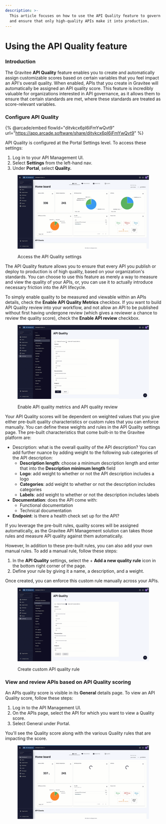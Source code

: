 ```yaml
---
description: >-
  This article focuses on how to use the API Quality feature to govern your APIs
  and ensure that only high-quality APIs make it into production.
---
```


# Using the API Quality feature

### Introduction

The Gravitee **API Quality** feature enables you to create and automatically assign customizable scores based on certain variables that you feel impact an API's overall quality. When enabled, APIs that you create in Gravitee will automatically be assigned an API quality score. This feature is incredibly valuable for organizations interested in API governance, as it allows them to ensure that certain standards are met, where these standards are treated as score-relevant variables.

### Configure API Quality

{% @arcade/embed flowId="ditvkcx6pI6iFmYwQvt9" url="https://app.arcade.software/share/ditvkcx6pI6iFmYwQvt9" %}

API Quality is configured at the Portal Settings level. To access these settings:

1. Log in to your API Management UI.
2. Select **Settings** from the left-hand nav.
3. Under **Portal**, select **Quality.**

<figure><img src="../../.gitbook/assets/Access API Quality settings.gif" alt=""><figcaption><p>Access the API Quality settings</p></figcaption></figure>

The API Quality feature allows you to ensure that every API you publish or deploy to production is of high quality, based on your organization's standards. You can choose to use this feature as merely a way to measure and view the quality of your APIs, or, you can use it to actually introduce necessary friction into the API lifecycle.&#x20;

To simply enable quality to be measured and viewable within an APIs details, check the **Enable API Quality Metrics** checkbox. If you want to build API Quality review into your workflow, and not allow an API to be published without first having undergone review (which gives a reviewer a chance to review the quality score), check the **Enable API review** checkbox.

<figure><img src="../../.gitbook/assets/Enabnle API Quality.gif" alt=""><figcaption><p>Enable API quality metrics and API quality review</p></figcaption></figure>

Your API Quality scores will be dependent on weighted values that you give either pre-built quality characteristics or custom rules that you can enforce manually. You can define these weights and rules in the API Quality settings page. The pre-built characteristics that come built-in to the Gravitee platform are:

* Description: what is the overall quality of the API description? You can add further nuance by adding weight to the following sub categories of the API description:
  * **Description length**: choose a minimum description length and enter that into the **Description minimum length** field
  * **Logo**: add weight to whether or not the API description includes a logo
  * **Categories**: add weight to whether or not the description includes categories
  * **Labels**: add weight to whether or not the description includes labels
* **Documentation**: does the API come with:
  * Functional documentation
  * Technical documentation
* **Endpoint**: is there a health check set up for the API?

If you leverage the pre-built rules, quality scores will be assigned automatically, as the Gravitee API Management solution can takes those rules and measure API quality against them automatically.&#x20;

However, In addition to these pre-built rules, you can also add your own manual rules. To add a manual rule, follow these steps:

1. In the **API Quality** settings, select the + **Add a new quality rule** icon in the bottom right corner of the page.&#x20;
2. Define your rule by giving it a name, a description, and a weight.



Once created, you can enforce this custom rule manually across your APIs.

<figure><img src="../../.gitbook/assets/Create custom API quality rule.gif" alt=""><figcaption><p>Create custom API quality rule</p></figcaption></figure>

### View and review APIs based on API Quality scoring

An APIs quality score is visible in its **General** details page. To view an API Quality score, follow these steps:&#x20;

1. Log in to the API Management UI.
2. On the APIs page, select the API for which you want to view a Quality score.
3. Select General under Portal.&#x20;

You'll see the Quality score along with the various Quality rules that are impacting the score.&#x20;

<figure><img src="../../.gitbook/assets/View quality score.gif" alt=""><figcaption></figcaption></figure>
